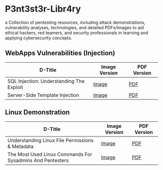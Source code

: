 # P3nt3st3r-Libr4ry
a Collection of pentesting resources, including attack demonstrations, vulnerability analyses, technologies, and detailed PDFs/Images to aid ethical hackers, red teamers, and security professionals in learning and applying cybersecurity concepts.

## WebApps Vulnerabilities (Injection)
D-Title   | Image Version | PDF Version
----------|---------------|------------
SQL Injection: Understanding The Exploit | [Image](images/sql-injection-understanding-the-exploit.jpg) | [PDF](pdfs/sql-injection-understanding-the-exploit.pdf)
Server-Side Template Injection | [Image](images/server-side-template-injection-ssti.jpg) | [PDF](pdfs/server-side-template-injection-ssti.pdf)

## Linux Demonstration
D-Title   | Image Version | PDF Version
----------|---------------|------------
Understanding Linux File Permissions & Metadata | [Image](images/understanding-linux-file-permissions-and-metadata.jpg) | [PDF](pdfs/understanding-linux-file-permissions-and-metadata.pdf)
The Most Used Linux Commands For Sysadmins And Pentesters| [Image](images/the-most-used-linux-commands-for-sysadmins-and-pentesters.jpg) | [PDF](pdfs/the-most-used-linux-commands-for-sysadmins-and-pentesters.pdf)
